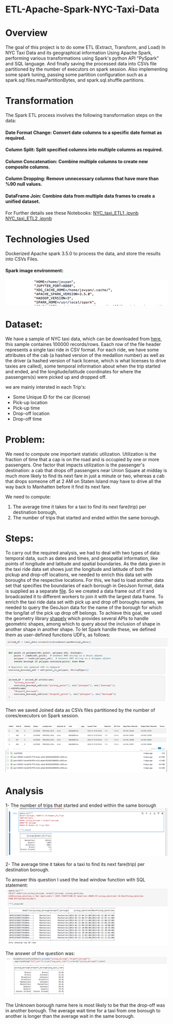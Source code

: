 # ETL-Apache-Spark-NYC-Taxi-Data

# Overview
The goal of this project is to do some ETL (Extract, Transform, and Load) In NYC Taxi Data and its geographical information Using Apache Spark, performing various transformations using Spark's python API "PySpark" and SQL language. And finally saving the processed data into CSVs file partitioned by the number of executors on spark session. Also implementing some spark tuning, passing some partition configuration such as a spark.sql.files.maxPartitionBytes, and spark.sql.shuffle.partitions.

# Transformation

The Spark ETL process involves the following transformation steps on the  data:

#### Date Format Change: Convert date columns to a specific date format as required.
#### Column Split: Split specified columns into multiple columns as required.
#### Column Concatenation: Combine multiple columns to create new composite columns.
#### Column Dropping: Remove unnecessary columns that have more than %90 null values.
#### DataFrame Join: Combine data from multiple data frames to create a unified dataset.

For Further details see these Notebooks:
[NYC_taxi_ETL1 .ipynb](https://github.com/mervat-khaled/ETL-Apache-Spark-NYC-Taxi-Data/blob/main/NYC_taxi_ETL1%20.ipynb)
[NYC_taxi_ETL2 .ipynb](https://github.com/mervat-khaled/ETL-Apache-Spark-NYC-Taxi-Data/blob/main/NYC_taxi_ETL2%20.ipynb)

# Technologies Used
Dockerized Apache spark 3.5.0 to process the data, and store the results into CSVs Files.

#### Spark image environment:

![Screenshots/image_config.png](Screenshots/image_config.png)

# Dataset:
We have a sample of NYC taxi data, which can be downloaded from [here](http://www.andresmh.com/nyctaxitrips/), this sample containes 100000 records/rows. Eaach row of the file header represents a single taxi ride in CSV format. For each ride, we have some attributes of the cab (a hashed version of the medallion number) as well as the driver (a hashed version of hack license, which is what licenses to drive taxies are called), some temporal information about when the trip started and ended, and the longitude/latitude coordinates for where the passengers(s) were picked up and dropped off.

we are mainly intersted in each Trip's:

* Some Unique ID for the car (license)
* Pick-up location
* Pick-up time 
* Drop-off location
* Drop-off time

# Problem:

 We need to compute one important statistic utilization. Utilization is the fraction of time that a cap is on the road and is occupied by one or more passengers. One factor that impacts utilization is the passenger's destination: a cab that drops off passengers near Union Square at midday is much more likely to find its next fare in just a minute or two, whereas a cab that drops someone off at 2 AM on Staten Island may have to drive all the way back to Manhatten before it find its next fare. 

We need to compute:

1. The average time it takes for a taxi to find its next fare(trip) per destination borough,
2. The number of trips that started and ended within the same borough.

# Steps:
To carry out the required analysis, we had to deal with two types of data: temporal data, such as dates and times, and geospatial information, like points of longitude and latitude and spatial boundaries.
As the data given in the taxi ride data set shows just the longitude and latitude of both the pickup and drop-off locations, we needed to enrich this data set with boroughs of the respective locations. For this, we had to load another data set that specifies the boundaries of each borough in GeoJson format, data is supplied as a separate [file](https://github.com/mervat-khaled/ETL-Apache-Spark-NYC-Taxi-Data/blob/main/data/nyc-boroughs.geojson?short_path=a7cec63). So we created a data frame out of it and broadcasted it to different workers to join it with the largest data frame. 
To enrich the taxi ride data set with pick up and drop off boroughs names, we needed to query the GeoJson data for the name of the borough for which the long/lat of the pick up drop off belongs. To achieve this goal, we used the geometry library [shapely](https://shapely.readthedocs.io/en/stable/) which provides several APIs to handle geometric shapes, among which to query about the inclusion of shape in another shape in another shape.
To let Spark handle these, we defined them as user-defined functions UDFs, as follows: 
![Screenshots/broadcast.png](Screenshots/broadcast.png)
![Screenshots/UDF_shapely.png](Screenshots/UDF_shapely.png)

Then we saved Joined data as CSVs files partitioned by the number of cores/executors on Spark session.

![Screenshots/saving_processedData.png](Screenshots/saving_processedData.png)
![Screenshots/CSVs.png](Screenshots/CSVs.png)

# Analysis
1- The number of trips that started and ended within the same borough
![Screenshots/first_query.png](Screenshots/first_query.png)

2- The average time it takes for a taxi to find its next fare(trip) per destination borough.

To answer this question I used the lead window function with SQL statement:
![Screenshots/window_function.png](Screenshots/window_function.png)

The answer of the question was:
![Screenshots/window_function2.png](Screenshots/window_function2.png)

The Unknown borough name here is most likely to be that the drop-off was in another borough. 
The average wait time for a taxi from one borough to another is longer than the average wait in the same borough.




